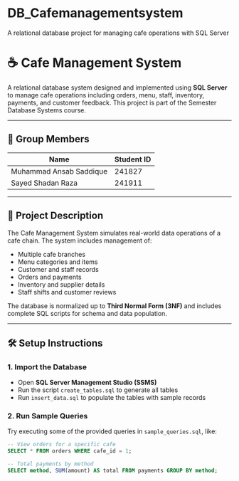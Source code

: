 # DB_Cafemanagementsystem
A relational database project for managing cafe operations with SQL Server
# ☕ Cafe Management System

A relational database system designed and implemented using **SQL Server** to manage cafe operations including orders, menu, staff, inventory, payments, and customer feedback. This project is part of the Semester Database Systems course.

---

## 👥 Group Members

| Name                     | Student ID |
|--------------------------|------------|
| Muhammad Ansab Saddique | 241827     |
| Sayed Shadan Raza        | 241911     |

---

## 📘 Project Description

The Cafe Management System simulates real-world data operations of a cafe chain. The system includes management of:
- Multiple cafe branches
- Menu categories and items
- Customer and staff records
- Orders and payments
- Inventory and supplier details
- Staff shifts and customer reviews

The database is normalized up to **Third Normal Form (3NF)** and includes complete SQL scripts for schema and data population.

---

## 🛠️ Setup Instructions

### 1. Import the Database
- Open **SQL Server Management Studio (SSMS)**
- Run the script `create_tables.sql` to generate all tables
- Run `insert_data.sql` to populate the tables with sample records

### 2. Run Sample Queries
Try executing some of the provided queries in `sample_queries.sql`, like:
```sql
-- View orders for a specific cafe
SELECT * FROM orders WHERE cafe_id = 1;

-- Total payments by method
SELECT method, SUM(amount) AS total FROM payments GROUP BY method;
